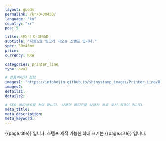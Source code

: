 ```yaml
---
layout: goods
permalink: /kr/O-3045D/
language: "ko"
country: "kr"
pos: 5

title: 샤이니 O-3045D
subtitle: "자동으로 잉크가 나오는 스템프 입니다."
spec: 30x45mm
price: 
currency: KRW

categories: printer_line
type: oval

# 상품이미지 정보
images1: "https://infohojin.github.io/shinystamp_images/Printer_Line/O-3045D/O-3045D_1.jpg"
images2:
details1:
details2:    

# SEO 메타설정을 정의 합니다. 상품의 메타값을 설정한 경우 우선 적용이 됩니다.
meta_title: 
meta_description:
meta_keyword:
---
```


{{page.title}} 입니다. 스템프 제작 가능한 최대 크기는 {{page.size}} 입니다.